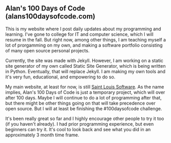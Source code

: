 ## Alan's 100 Days of Code (alans100daysofcode.com)

This is my website where I post daily updates about my programming and learning. I've gone to college for IT and computer science, which I will resume in the fall. But right now, among other things, I am teaching myself a lot of prorgamming on my own, and making a software portfolio consisting of many open source personal projects.

Currently, the site was made with Jekyll. However, I am working on a static site generator of my own called Static Site Generator, which is being written in Python. Eventually, that will replace Jekyll. I am making my own tools and it's very fun, educational, and empowering to do so.

My main website, at least for now, is still [Saint Louis Software](https://saintlouissoftware.com). As the name implies, Alan's 100 Days of Code is just a temporary project, which will over after 100 days. Maybe I will continue to do a lot of programming after that, but there might be other things going on that will take precedence over open source. But I will at least be finishing the #100daysofcode challenge. 

It's been really great so far and I highly encourage other people to try it too (if you haven't already). I had prior programming experience, but even beginners can try it. It's cool to look back and see what you did in an approximately 3 month time frame.


